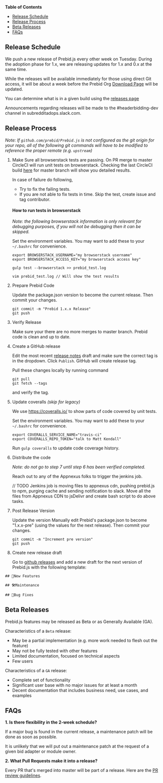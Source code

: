 **Table of Contents**
- [Release Schedule](#release-schedule)
- [Release Process](#release-process)
- [Beta Releases](#beta-releases)
- [FAQs](#faqs)

## Release Schedule

We push a new release of Prebid.js every other week on Tuesday. During the adoption phase for 1.x, we are releasing updates for 1.x and 0.x at the same time.

While the releases will be available immediately for those using direct Git access,
it will be about a week before the Prebid Org [Download Page](http://prebid.org/download.html) will be updated.  

You can determine what is in a given build using the [releases page](https://github.com/prebid/Prebid.js/releases)

Announcements regarding releases will be made to the #headerbidding-dev channel in subredditadops.slack.com.

## Release Process

_Note: If `github.com/prebid/Prebid.js` is not configured as the git origin for your repo, all of the following git commands will have to be modified to reference the proper remote (e.g. `upstream`)_

1. Make Sure all browserstack tests are passing. On PR merge to master CircleCI will run unit tests on browserstack. Checking the last CircleCI build [here](https://circleci.com/gh/prebid/Prebid.js) for master branch will show you detailed results. 
  
   In case of failure do following, 
     - Try to fix the failing tests.
     - If you are not able to fix tests in time. Skip the test, create issue and tag contributor.

   #### How to run tests in browserstack
   
   _Note: the following browserstack information is only relevant for debugging purposes, if you will not be debugging then it can be skipped._

   Set the environment variables. You may want to add these to your `~/.bashrc` for convenience.

   ```
   export BROWSERSTACK_USERNAME="my browserstack username"
   export BROWSERSTACK_ACCESS_KEY="my browserstack access key"
   ```
   
   ```
   gulp test --browserstack >> prebid_test.log
   
   vim prebid_test.log // Will show the test results
   ```


2. Prepare Prebid Code

   Update the package.json version to become the current release. Then commit your changes.

   ```
   git commit -m "Prebid 1.x.x Release"
   git push
   ```

3. Verify Release

   Make sure your there are no more merges to master branch. Prebid code is clean and up to date.

4. Create a GitHub release

   Edit the most recent [release notes](https://github.com/prebid/Prebid.js/releases) draft and make sure the correct tag is in the dropdown. Click `Publish`. GitHub will create release tag. 
   
   Pull these changes locally by running command 
   ```
   git pull
   git fetch --tags
   ``` 
   
   and verify the tag.

5. Update coveralls _(skip for legacy)_

   We use https://coveralls.io/ to show parts of code covered by unit tests.

   Set the environment variables. You may want to add these to your `~/.bashrc` for convenience.
   ```
   export COVERALLS_SERVICE_NAME="travis-ci"
   export COVERALLS_REPO_TOKEN="talk to Matt Kendall"
   ```

   Run `gulp coveralls` to update code coverage history.

6. Distribute the code 

   _Note: do not go to step 7 until step 6 has been verified completed._

   Reach out to any of the Appnexus folks to trigger the jenkins job.

   // TODO 
   Jenkins job is moving files to appnexus cdn, pushing prebid.js to npm, purging cache and sending notification to slack.
   Move all the files from Appnexus CDN to jsDelivr and create bash script to do above tasks.

7. Post Release Version
   
   Update the version
   Manually edit Prebid's package.json to become "1.x.x-pre" (using the values for the next release). Then commit your changes.
   ```
   git commit -m "Increment pre version"
   git push
   ```
   
8. Create new release draft

   Go to [github releases](https://github.com/prebid/Prebid.js/releases) and add a new draft for the next version of Prebid.js with the following template:
```
## 🚀New Features
 
## 🛠Maintenance
 
## 🐛Bug Fixes
```

## Beta Releases

Prebid.js features may be released as Beta or as Generally Available (GA).

Characteristics of a `Beta` release:
- May be a partial implementation (e.g. more work needed to flesh out the feature)
- May not be fully tested with other features
- Limited documentation, focused on technical aspects
- Few users

Characteristics of a `GA` release:
- Complete set of functionality
- Significant user base with no major issues for at least a month
- Decent documentation that includes business need, use cases, and examples


## FAQs

**1. Is there flexibility in the 2-week schedule?**

If a major bug is found in the current release, a maintenance patch will be done as soon as possible.

It is unlikely that we will put out a maintenance patch at the request of a given bid adapter or module owner.

**2. What Pull Requests make it into a release?**

Every PR that's merged into master will be part of a release. Here are the [PR review guidelines](https://github.com/prebid/Prebid.js/blob/master/PR_REVIEW.md).
